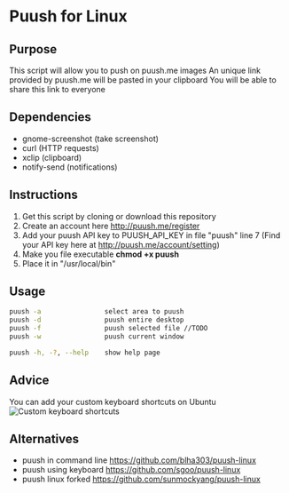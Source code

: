 Puush for Linux
=====================

Purpose
-------
This script will allow you to push on puush.me images
An unique link provided by puush.me will be pasted in your clipboard
You will be able to share this link to everyone

Dependencies
------------
* gnome-screenshot	(take screenshot)
* curl				(HTTP requests)
* xclip				(clipboard)
* notify-send 		(notifications)

Instructions
------------
1. Get this script by cloning or download this repository
2. Create an account here http://puush.me/register
3. Add your puush API key to PUUSH_API_KEY in file "puush" line 7
	(Find your API key here at http://puush.me/account/setting)
4. Make you file executable __chmod +x puush__
5. Place it in "/usr/local/bin"

Usage
-----
``` bash
puush -a 				select area to puush
puush -d 				puush entire desktop
puush -f 				puush selected file //TODO
puush -w 				puush current window

puush -h, -?, --help 	show help page
```

Advice
------
You can add your custom keyboard shortcuts on Ubuntu
![Custom keyboard shortcuts](http://puu.sh/faeyv/5826ed5586.png "Custom keyboard shortcut")

Alternatives
------------
- puush in command line https://github.com/blha303/puush-linux
- puush using keyboard https://github.com/sgoo/puush-linux
- puush linux forked https://github.com/sunmockyang/puush-linux
